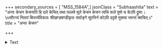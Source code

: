 +++
secondary_sources = [ "MSS_1584A",]
jsonClass = "Subhaashita"
text = "अन्तः केचन केचनापि हि दले केचित् तथा पल्लवे मूले केचन केचन त्वचि फले पुष्पे च केऽपि द्रुमाः।  \nसौरभ्यं नितरां बिभर्त्यविकलः श्रीखण्डषण्डीकृतः सर्वाङ्गे सुरभिर्न कोऽपि ददृशे मुक्त्वा भवन्तं क्वचित्॥"
title = "अन्तः केचन"

+++

<details><summary>Text</summary>

अन्तः केचन केचनापि हि दले केचित् तथा पल्लवे मूले केचन केचन त्वचि फले पुष्पे च केऽपि द्रुमाः।  
सौरभ्यं नितरां बिभर्त्यविकलः श्रीखण्डषण्डीकृतः सर्वाङ्गे सुरभिर्न कोऽपि ददृशे मुक्त्वा भवन्तं क्वचित्॥
</details>
